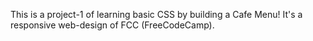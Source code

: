 This is a project-1 of learning basic CSS by building a Cafe Menu! It's a responsive web-design of FCC (FreeCodeCamp).
